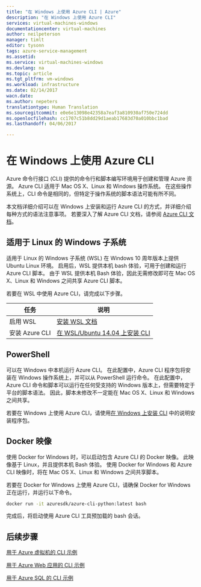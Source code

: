 ```yaml
---
title: "在 Windows 上使用 Azure CLI | Azure"
description: "在 Windows 上使用 Azure CLI"
services: virtual-machines-windows
documentationcenter: virtual-machines
author: neilpeterson
manager: timlt
editor: tysonn
tags: azure-service-management
ms.assetid: 
ms.service: virtual-machines-windows
ms.devlang: na
ms.topic: article
ms.tgt_pltfrm: vm-windows
ms.workload: infrastructure
ms.date: 02/14/2017
wacn.date: 
ms.author: nepeters
translationtype: Human Translation
ms.sourcegitcommit: e0e6e13098e42358a7eaf3a810930af750e724dd
ms.openlocfilehash: cc1707c51b8dd29d1aeab17683d70a010bbc1bad
ms.lasthandoff: 04/06/2017

---
```


# <a name="using-the-azure-cli-on-windows"></a>在 Windows 上使用 Azure CLI

Azure 命令行接口 (CLI) 提供的命令行和脚本编写环境用于创建和管理 Azure 资源。 Azure CLI 适用于 Mac OS X、Linux 和 Windows 操作系统。 在这些操作系统上，CLI 命令是相同的，但特定于操作系统的脚本语法可能有所不同。

本文档详细介绍可以在 Windows 上安装和运行 Azure CLI 的方式，并详细介绍每种方式的语法注意事项。 若要深入了解 Azure CLI 文档，请参阅 [Azure CLI 文档]( https://docs.microsoft.com/cli/azure/overview)。

## <a name="windows-subsystem-for-linux"></a>适用于 Linux 的 Windows 子系统

适用于 Linux 的 Windows 子系统 (WSL) 在 Windows 10 周年版本上提供 Ubuntu Linux 环境。 启用后，WSL 提供本机 bash 体验，可用于创建和运行 Azure CLI 脚本。 由于 WSL 提供本机 Bash 体验，因此无需修改即可在 Mac OS X、Linux 和 Windows 之间共享 Azure CLI 脚本。

若要在 WSL 中使用 Azure CLI，请完成以下步骤。

|任务 | 说明 |
|---|---|
| 启用 WSL | [安装 WSL 文档 ](https://msdn.microsoft.com/commandline/wsl/install_guide) |
| 安装 Azure CLI |[在 WSL/Ubuntu 14.04 上安装 CLI](https://docs.microsoft.com/cli/azure/install-az-cli2#ubuntu)|

## <a name="powershell"></a>PowerShell

可以在 Windows 中本机运行 Azure CLI。 在此配置中，Azure CLI 程序包将安装在 Windows 操作系统上，并可以从 PowerShell 运行命令。 在此配置中，Azure CLI 命令和脚本可以运行在任何受支持的 Windows 版本上，但需要特定于平台的脚本语法。 因此，脚本未修改不一定能在 Mac OS X、Linux 和 Windows 之间共享。

若要在 Windows 上使用 Azure CLI，请使用[在 Windows 上安装 CLI](https://docs.microsoft.com/cli/azure/install-az-cli2#windows) 中的说明安装程序包。

## <a name="docker-image"></a>Docker 映像

使用 Docker for Windows 时，可以启动包含 Azure CLI 的 Docker 映像。 此映像基于 Linux，并且提供本机 Bash 体验。  使用 Docker for Windows 和 Azure CLI 映像时，将在 Mac OS X、Linux 和 Windows 之间共享脚本。 

若要在 Docker for Windows 上使用 Azure CLI，请确保 Docker for Windows 正在运行，并运行以下命令。

```bash
docker run -it azuresdk/azure-cli-python:latest bash
```

完成后，将启动使用 Azure CLI 工具预加载的 bash 会话。

## <a name="next-steps"></a>后续步骤

[用于 Azure 虚拟机的 CLI 示例](../linux/cli-samples.md?toc=%2fazure%2fvirtual-machines%2flinux%2ftoc.json)

[用于 Azure Web 应用的 CLI 示例](../../app-service-web/app-service-cli-samples.md)

[用于 Azure SQL 的 CLI 示例](../../sql-database/sql-database-cli-samples.md)
